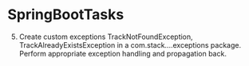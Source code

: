 # SpringBootTasks
5. Create custom exceptions TrackNotFoundException, TrackAlreadyExistsException in a
com.stack....exceptions package. Perform appropriate exception handling and propagation
back.
